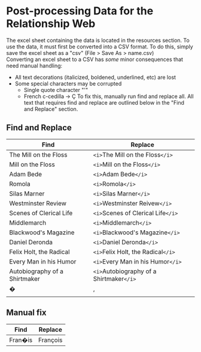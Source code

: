 # Post-processing Data for the Relationship Web
The excel sheet containing the data is located in the resources section. To use the data, it must first be converted into a CSV format. To do this, simply save the excel sheet as a "csv" (File > Save As > name.csv)    
Converting an excel sheet to a CSV has _some_ minor consequences that need manual handling:
  * All text decorations (italicized, boldened, underlined, etc) are lost
  * Some special characters may be corrupted
    * Single quote character "'"
    * French c-cedilla -> Ç 
To fix this, manually run find and replace all. All text that requires find and replace are outlined below in the "Find and Replace" section.

## Find and Replace
| Find  | Replace |
|---|---|
|The Mill on the Floss|`<i>`The Mill on the Floss`</i>`|
|Mill on the Floss|`<i>`Mill on the Floss`</i>`|
|Adam Bede|`<i>`Adam Bede`</i>`|
|Romola|`<i>`Romola`</i>`|
|Silas Marner|`<i>`Silas Marner`</i>`|
|Westminster Review|`<i>`Westminster Reivew`</i>`|
|Scenes of Clerical Life|`<i>`Scenes of Clerical Life`</i>`|
|Middlemarch|`<i>`Middlemarch`</i>`|
|Blackwood's Magazine|`<i>`Blackwood's Magazine`</i>`|
|Daniel Deronda|`<i>`Daniel Deronda`</i>`|
|Felix Holt, the Radical|`<i>`Felix Holt, the Radical`</i>`|
|Every Man in his Humor|`<i>`Every Man in his Humor`</i>`|
|Autobiography of a Shirtmaker|`<i>`Autobiography of a Shirtmaker`</i>`|
|�|,|
|||

## Manual fix
| Find  | Replace |
|---|---|
|Fran�is|François|